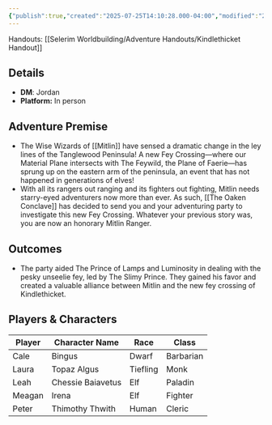 ```yaml
---
{"publish":true,"created":"2025-07-25T14:10:28.000-04:00","modified":"2025-08-22T12:57:39.090-04:00","published":"2025-08-22T12:57:39.090-04:00","cssclasses":"","DM":"Jordan","Players":["Cale","Laura","Leah","Meagan","Peter"],"Platform":"In person"}
---
```


Handouts:
[[Selerim Worldbuilding/Adventure Handouts/Kindlethicket Handout]]

## Details
- **DM**: Jordan
- **Platform:** In person

## Adventure Premise
- The Wise Wizards of [[Mitlin]] have sensed a dramatic change in the ley lines of the Tanglewood Peninsula! A new Fey Crossing—where our Material Plane intersects with The Feywild, the Plane of Faerie—has sprung up on the eastern arm of the peninsula, an event that has not happened in generations of elves!
- With all its rangers out ranging and its fighters out fighting, Mitlin needs starry-eyed adventurers now more than ever. As such, [[The Oaken Conclave]] has decided to send you and your adventuring party to investigate this new Fey Crossing. Whatever your previous story was, you are now an honorary Mitlin Ranger.

## Outcomes
- The party aided The Prince of Lamps and Luminosity in dealing with the pesky unseelie fey, led by The Slimy Prince. They gained his favor and created a valuable alliance between Mitlin and the new fey crossing of Kindlethicket.

## Players & Characters
| Player | Character Name | Race | Class |
|---|---|---|---|
| Cale | Bingus | Dwarf | Barbarian |
| Laura | Topaz Algus | Tiefling | Monk |
| Leah | Chessie Baiavetus | Elf | Paladin |
| Meagan | Irena | Elf | Fighter |
| Peter | Thimothy Thwith | Human | Cleric |
